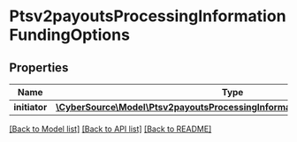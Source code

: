 # Ptsv2payoutsProcessingInformationFundingOptions

## Properties
Name | Type | Description | Notes
------------ | ------------- | ------------- | -------------
**initiator** | [**\CyberSource\Model\Ptsv2payoutsProcessingInformationFundingOptionsInitiator**](Ptsv2payoutsProcessingInformationFundingOptionsInitiator.md) |  | [optional] 

[[Back to Model list]](../README.md#documentation-for-models) [[Back to API list]](../README.md#documentation-for-api-endpoints) [[Back to README]](../README.md)



